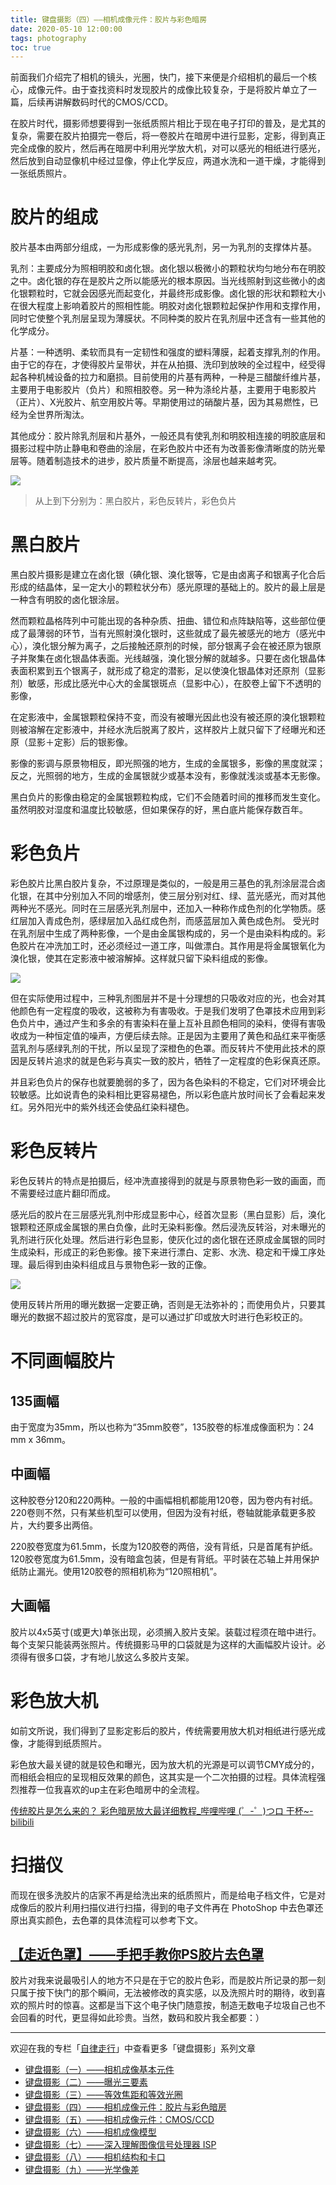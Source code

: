 ```yaml
---
title: 键盘摄影（四）——相机成像元件：胶片与彩色暗房
date: 2020-05-10 12:00:00
tags: photography
toc: true
---
```


前面我们介绍完了相机的镜头，光圈，快门，接下来便是介绍相机的最后一个核心，成像元件。由于查找资料时发现胶片的成像比较复杂，于是将胶片单立了一篇，后续再讲解数码时代的CMOS/CCD。
<!-- more -->
在胶片时代，摄影师想要得到一张纸质照片相比于现在电子打印的普及，是尤其的复杂，需要在胶片拍摄完一卷后，将一卷胶片在暗房中进行显影，定影，得到真正完全成像的胶片，然后再在暗房中利用光学放大机，对可以感光的相纸进行感光，然后放到自动显像机中经过显像，停止化学反应，两道水洗和一道干燥，才能得到一张纸质照片。

# 胶片的组成

胶片基本由两部分组成，一为形成影像的感光乳剂，另一为乳剂的支撑体片基。

乳剂：主要成分为照相明胶和卤化银。卤化银以极微小的颗粒状均匀地分布在明胶之中。卤化银的存在是胶片之所以能感光的根本原因。当光线照射到这些微小的卤化银颗粒时，它就会因感光而起变化，并最终形成影像。卤化银的形状和颗粒大小在很大程度上影响着胶片的照相性能。明胶对卤化银颗粒起保护作用和支撑作用，同时它使整个乳剂层呈现为薄膜状。不同种类的胶片在乳剂层中还含有一些其他的化学成分。

片基：一种透明、柔软而具有一定韧性和强度的塑料薄膜，起着支撑乳剂的作用。由于它的存在，才使得胶片呈带状，并在从拍摄、洗印到放映的全过程中，经受得起各种机械设备的拉力和磨损。目前使用的片基有两种，一种是三醋酸纤维片基，主要用于电影胶片（负片）和照相胶卷。另一种为涤纶片基，主要用于电影胶片（正片）、X光胶片、航空用胶片等。早期使用过的硝酸片基，因为其易燃性，已经为全世界所淘汰。

其他成分：胶片除乳剂层和片基外，一般还具有使乳剂和明胶相连接的明胶底层和摄影过程中防止静电和卷曲的涂层，在彩色胶片中还有为改善影像清晰度的防光晕层等。随着制造技术的进步，胶片质量不断提高，涂层也越来越考究。

![](https://pic2.zhimg.com/80/v2-e2366d25bc5c893f4850228c98cc407d_720w.jpg)
> 从上到下分别为：黑白胶片，彩色反转片，彩色负片

# 黑白胶片

黑白胶片摄影是建立在卤化银（碘化银、溴化银等，它是由卤离子和银离子化合后形成的结晶体，呈一定大小的颗粒状分布）感光原理的基础上的。胶片的最上层是一种含有明胶的卤化银涂层。

然而颗粒晶格阵列中可能出现的各种杂质、扭曲、错位和点阵缺陷等，这些部位便成了最薄弱的环节，当有光照射溴化银时，这些就成了最先被感光的地方（感光中心），溴化银分解为离子，之后接触还原剂的时候，部分银离子会在被还原为银原子并聚集在卤化银晶体表面。光线越强，溴化银分解的就越多。只要在卤化银晶体表面积累到五个银离子，就形成了稳定的潜影，足以使溴化银晶体对还原剂（显影剂）敏感，形成比感光中心大的金属银斑点（显影中心），在胶卷上留下不透明的影像，

在定影液中，金属银颗粒保持不变，而没有被曝光因此也没有被还原的溴化银颗粒则被溶解在定影液中，并经水洗后脱离了胶片，这样胶片上就只留下了经曝光和还原（显影＋定影）后的银影像。

影像的影调与原景物相反，即光照强的地方，生成的金属银多，影像的黑度就深；反之，光照弱的地方，生成的金属银就少或基本没有，影像就浅淡或基本无影像。

黑白负片的影像由稳定的金属银颗粒构成，它们不会随着时间的推移而发生变化。虽然明胶对湿度和温度比较敏感，但如果保存的好，黑白底片能保存数百年。

# 彩色负片

彩色胶片比黑白胶片复杂，不过原理是类似的，一般是用三基色的乳剂涂层混合卤化银，在其中分别加入不同的增感剂，使三层分别对红、绿、蓝光感光，而对其他两种光不感光。同时在三层感光乳剂层中，还加入一种称作成色剂的化学物质。感红层加入青成色剂，感绿层加入品红成色剂，而感蓝层加入黄色成色剂。
受光时在乳剂层中生成了两种影像，一个是由金属银构成的，另一个是由染料构成的。彩色胶片在冲洗加工时，还必须经过一道工序，叫做漂白。其作用是将金属银氧化为溴化银，使其在定影液中被溶解掉。这样就只留下染料组成的影像。

![](https://pic3.zhimg.com/80/v2-a2d49dc567e364aa500cbfa9ca9333a2_720w.jpg)

但在实际使用过程中，三种乳剂图层并不是十分理想的只吸收对应的光，也会对其他颜色有一定程度的吸收，这被称为有害吸收。于是我们发明了色罩技术应用到彩色负片中，通过产生和多余的有害染料在量上互补且颜色相同的染料，使得有害吸收成为一种恒定值的噪声，方便后续去除。正是因为主要用了黄色和品红来平衡感蓝乳剂与感绿乳剂的干扰，所以呈现了深橙色的色罩。而反转片不使用此技术的原因是反转片追求的就是色彩与真实一致的胶片，牺牲了一定程度的色彩保真还原。

并且彩色负片的保存也就要脆弱的多了，因为各色染料的不稳定，它们对环境会比较敏感。比如说青色的染料相比更容易褪色，所以彩色底片放时间长了会看起来发红。另外阳光中的紫外线还会使品红染料褪色。

# 彩色反转片

彩色反转片的特点是拍摄后，经冲洗直接得到的就是与原景物色彩一致的画面，而不需要经过底片翻印而成。

感光后的胶片在三层感光乳剂中形成显影中心，经首次显影（黑白显影）后，溴化银颗粒还原成金属银的黑白负像，此时无染料影像。然后浸洗反转浴，对未曝光的乳剂进行灰化处理。然后进行彩色显影，使灰化过的卤化银在还原成金属银的同时生成染料，形成正的彩色影像。接下来进行漂白、定影、水洗、稳定和干燥工序处理。最后得到由染料组成且与景物色彩一致的正像。

![](https://pic3.zhimg.com/80/v2-ce78968e43a60b81789d94acd7cde2f6_720w.jpg)

使用反转片所用的曝光数据一定要正确，否则是无法弥补的；而使用负片，只要其曝光的数据不超过胶片的宽容度，是可以通过扩印或放大时进行色彩校正的。

# 不同画幅胶片
## 135画幅
由于宽度为35mm，所以也称为“35mm胶卷”，135胶卷的标准成像面积为：24 mm x 36mm。

## 中画幅
这种胶卷分120和220两种。一般的中画幅相机都能用120卷，因为卷内有衬纸。220卷则不然，只有某些机型可以使用，但因为没有衬纸，卷轴就能承载更多胶片，大约要多出两倍。

220胶卷宽度为61.5mm，长度为120胶卷的两倍，没有背纸，只是首尾有护纸。120胶卷宽度为61.5mm，没有暗盒包装，但是有背纸。平时装在芯轴上并用保护纸防止漏光。使用120胶卷的照相机称为“120照相机”。

## 大画幅
胶片以4x5英寸(或更大)单张出现，必须搁入胶片支架。装载过程须在暗中进行。每个支架只能装两张照片。传统摄影马甲的口袋就是为这样的大画幅胶片设计。必须得有很多口袋，才有地儿放这么多胶片支架。

# 彩色放大机

如前文所说，我们得到了显影定影后的胶片，传统需要用放大机对相纸进行感光成像，才能得到纸质照片。

彩色放大最关键的就是较色和曝光，因为放大机的光源是可以调节CMY成分的，而相纸会相应的呈现相反效果的颜色，这其实是一个二次拍摄的过程。具体流程强烈推荐一位我喜欢的up主在彩色暗房中的全流程。

[传统胶片是怎么来的？ 彩色暗房放大最详细教程_哔哩哔哩 (゜-゜)つロ 干杯~-bilibili](https://www.bilibili.com/video/av68386150/)
​
# 扫描仪
而现在很多洗胶片的店家不再是给洗出来的纸质照片，而是给电子档文件，它是对成像后的胶片利用扫描仪进行扫描，得到的电子文件再在 PhotoShop 中去色罩还原出真实颜色，去色罩的具体流程可以参考下文。

[【走近色罩】——手把手教你PS胶片去色罩](https://www.weibo.com/ttarticle/p/show?id=2309404190685237497876)
​
---

胶片对我来说最吸引人的地方不只是在于它的胶片色彩，而是胶片所记录的那一刻只属于按下快门的那个瞬间，无法被修改的真实感，以及洗照片时的期待，收到喜欢的照片时的惊喜。这都是当下这个电子快门随意按，制造无数电子垃圾自己也不会回看的时代，更显得如此珍贵。当然，数码和胶片我全都要：）

---

欢迎在我的专栏「[自律走行](https://www.zhihu.com/column/jiritsu-soko)」中查看更多「键盘摄影」系列文章

- [键盘摄影（一）——相机成像基本元件](https://zhuanlan.zhihu.com/p/93481287)
- [键盘摄影（二）——曝光三要素](https://zhuanlan.zhihu.com/p/138585113)
- [键盘摄影（三）——等效焦距和等效光圈](https://zhuanlan.zhihu.com/p/138585371)
- [键盘摄影（四）——相机成像元件：胶片与彩色暗房](https://zhuanlan.zhihu.com/p/139384545)
- [键盘摄影（五）——相机成像元件：CMOS/CCD](https://zhuanlan.zhihu.com/p/139394687)
- [键盘摄影（六）——相机成像模型](https://zhuanlan.zhihu.com/p/138585667)
- [键盘摄影（七）——深入理解图像信号处理器 ISP](https://zhuanlan.zhihu.com/p/139432684)
- [键盘摄影（八）——相机结构和卡口](https://zhuanlan.zhihu.com/p/263018344)
- [键盘摄影（九）——光学像差](https://zhuanlan.zhihu.com/p/263867036)